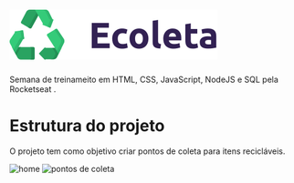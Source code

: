 # <img src="/public/assets/logo.svg" >
Semana de treinameito em HTML, CSS, JavaScript, NodeJS e SQL pela Rocketseat .
# Estrutura do projeto
O projeto tem como objetivo criar pontos de coleta para itens recicláveis.


![home](https://user-images.githubusercontent.com/64798575/84155194-72dcf900-aa3e-11ea-8f3a-973263aeb1e9.PNG)
![pontos de coleta](https://user-images.githubusercontent.com/64798575/84155827-2e9e2880-aa3f-11ea-80a7-4debff519504.PNG)





